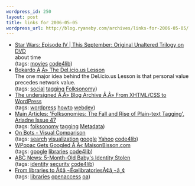 ```yaml
--- 
wordpress_id: 250
layout: post
title: links for 2006-05-05
wordpress_url: http://blog.ryaneby.com/archives/links-for-2006-05-05/
---
```

<ul class="delicious">
	<li>
		<div class="delicious-link"><a href="http://starwars.com/episode-iv/release/video/news20060503.html">Star Wars: Episode IV | This September: Original Unaltered Trilogy on DVD</a></div>
		<div class="delicious-extended">about time</div>
		<div class="delicious-tags">(tags: <a href="http://del.icio.us/eby/movies">movies</a> <a href="http://del.icio.us/eby/code4lib">code4lib</a>)</div>
	</li>
	<li>
		<div class="delicious-link"><a href="http://bokardo.com/archives/the-delicious-lesson/">Bokardo  Ã‚Â» The Del.icio.us Lesson</a></div>
		<div class="delicious-extended">The one major idea behind the Del.icio.us Lesson is that personal value precedes network value.</div>
		<div class="delicious-tags">(tags: <a href="http://del.icio.us/eby/social">social</a> <a href="http://del.icio.us/eby/tagging">tagging</a> <a href="http://del.icio.us/eby/Folksonomy">Folksonomy</a>)</div>
	</li>
	<li>
		<div class="delicious-link"><a href="http://theundersigned.net/2006/05/from-xhtmlcss-to-wordpress/">The undersigned  Ã‚Â» Blog Archive   Ã‚Â» From XHTML/CSS to WordPress</a></div>
		<div class="delicious-tags">(tags: <a href="http://del.icio.us/eby/wordpress">wordpress</a> <a href="http://del.icio.us/eby/howto">howto</a> <a href="http://del.icio.us/eby/webdev">webdev</a>)</div>
	</li>
	<li>
		<div class="delicious-link"><a href="http://www.ariadne.ac.uk/issue47/tonkin/">Main Articles: 'Folksonomies: The Fall and Rise of Plain-text Tagging', Ariadne Issue 47</a></div>
		<div class="delicious-tags">(tags: <a href="http://del.icio.us/eby/folksonomy">folksonomy</a> <a href="http://del.icio.us/eby/tagging">tagging</a> <a href="http://del.icio.us/eby/Metadata">Metadata</a>)</div>
	</li>
	<li>
		<div class="delicious-link"><a href="http://drunkmenworkhere.org/219">On Bots - Visual Comparison</a></div>
		<div class="delicious-tags">(tags: <a href="http://del.icio.us/eby/search">search</a> <a href="http://del.icio.us/eby/visualization">visualization</a> <a href="http://del.icio.us/eby/google">google</a> <a href="http://del.icio.us/eby/Yahoo">Yahoo</a> <a href="http://del.icio.us/eby/code4lib">code4lib</a>)</div>
	</li>
	<li>
		<div class="delicious-link"><a href="http://maisonbisson.com/blog/post/11095/">WPopac Gets Googled Ã‚Â« MaisonBisson.com</a></div>
		<div class="delicious-tags">(tags: <a href="http://del.icio.us/eby/google">google</a> <a href="http://del.icio.us/eby/libraries">libraries</a> <a href="http://del.icio.us/eby/code4lib">code4lib</a>)</div>
	</li>
	<li>
		<div class="delicious-link"><a href="http://www.abcnews.go.com/US/story?id=155878&page=1">ABC News: 5-Month-Old Baby's Identity Stolen</a></div>
		<div class="delicious-tags">(tags: <a href="http://del.icio.us/eby/identity">identity</a> <a href="http://del.icio.us/eby/security">security</a> <a href="http://del.icio.us/eby/code4lib">code4lib</a>)</div>
	</li>
	<li>
		<div class="delicious-link"><a href="http://www.firstmonday.org/issues/issue10_12/waaijers/index.html">From libraries to Ã¢â‚¬ËœlibratoriesÃ¢â‚¬â„¢</a></div>
		<div class="delicious-tags">(tags: <a href="http://del.icio.us/eby/libraries">libraries</a> <a href="http://del.icio.us/eby/openaccess">openaccess</a> <a href="http://del.icio.us/eby/oa">oa</a>)</div>
	</li>
</ul>

